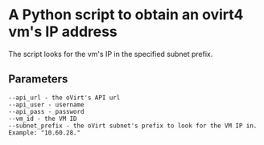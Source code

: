 # A Python script to obtain an ovirt4 vm's IP address 

The script looks for the vm's IP in the specified subnet prefix.

## Parameters
```
--api_url - the oVirt's API url
--api_user - username
--api_pass - password
--vm_id - the VM ID
--subnet_prefix - the oVirt subnet's prefix to look for the VM IP in. Example: "10.60.28."
```
